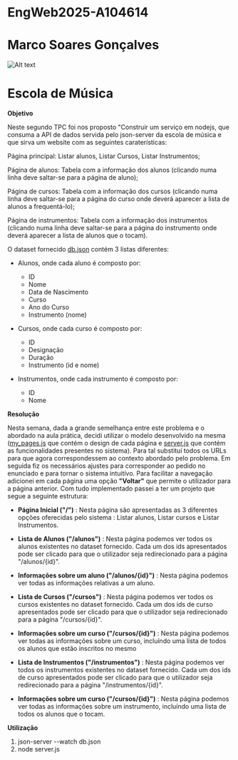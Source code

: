 # EngWeb2025-A104614

# Marco Soares Gonçalves

![Alt text](https://github.com/MarcoGoncalves123/EngWeb2025-A104614/blob/main/image.PNG)

# Escola de Música

**Objetivo**

Neste segundo TPC foi nos proposto "Construir um serviço em nodejs, que consuma a API de dados servida pelo json-server da escola de música e que sirva um website com as seguintes caraterísticas:

Página principal: Listar alunos, Listar Cursos, Listar Instrumentos;

Página de alunos: Tabela com a informação dos alunos (clicando numa linha deve saltar-se para a página de aluno);

Página de cursos: Tabela com a informação dos cursos (clicando numa linha deve saltar-se para a página do curso onde deverá aparecer a lista de alunos a frequentá-lo);

Página de instrumentos: Tabela com a informação dos instrumentos (clicando numa linha deve saltar-se para a página do instrumento onde deverá aparecer a lista de alunos que o tocam).

O dataset fornecido [db.json](https://github.com/MarcoGoncalves123/EngWeb2025-A104614/blob/main/TPC2/db.json) contém 3 listas diferentes:

- Alunos, onde cada aluno é composto por:
  - ID
  - Nome
  - Data de Nascimento
  - Curso
  - Ano do Curso
  - Instrumento (nome)
    
- Cursos, onde cada curso é composto por:
  - ID
  - Designação
  - Duração
  - Instrumento (id e nome)
   
- Instrumentos, onde cada instrumento é composto por:
  - ID
  - Nome 

**Resolução** 

Nesta semana, dada a grande semelhança entre este problema e o abordado na aula prática, decidi utilizar o modelo desenvolvido na mesma ([my_pages.js](https://github.com/MarcoGoncalves123/EngWeb2025-A104614/blob/main/TPC2/my_pages.js)
que contém o design de  cada página e [server.js](https://github.com/MarcoGoncalves123/EngWeb2025-A104614/blob/main/TPC2/server.js) que contém as funcionalidades presentes no sistema). Para tal substituí todos os URLs para que agora correspondessem ao contexto
abordado pelo problema. Em seguida fiz os necessários ajustes para corresponder ao pedido no enunciado e para tornar o sistema intuitívo. Para facilitar a navegação adicionei em cada página uma opção **"Voltar"**
 que permite o utilizador para a página anterior. Com tudo implementado passei a ter um projeto que segue a seguinte estrutura:

- **Página Inicial ("/")** : Nesta página são apresentadas as 3 diferentes opções oferecidas pelo sistema : Listar alunos, Listar cursos e Listar Instrumentos.

- **Lista de Alunos ("/alunos")** : Nesta página podemos ver todos os alunos existentes no dataset fornecido. Cada um dos ids apresentados pode ser clicado para que o utilizador
  seja redirecionado para a página "/alunos/{id}".

- **Informações sobre um aluno ("/alunos/{id}")** : Nesta página podemos ver todas as informações relativas a um aluno.

- **Lista de Cursos ("/cursos")** : Nesta página podemos ver todos os cursos existentes no dataset fornecido. Cada um dos ids de curso apresentados pode ser clicado para que o utilizador
  seja redirecionado para a página "/cursos/{id}".

- **Informações sobre um curso ("/cursos/{id}")** : Nesta página podemos ver todas as informações sobre um curso, incluíndo uma lista de todos os alunos que estão inscritos no mesmo

- **Lista de Instrumentos ("/instrumentos")** : Nesta página podemos ver todos os instrumentos existentes no dataset fornecido. Cada um dos ids de curso apresentados pode ser clicado para que o utilizador
  seja redirecionado para a página "/instrumentos/{id}".

- **Informações sobre um curso ("/cursos/{id}")** : Nesta página podemos ver todas as informações sobre um instrumento, incluíndo uma lista de todos os alunos que o tocam.

**Utilização**

  1. json-server --watch db.json
  4. node server.js



